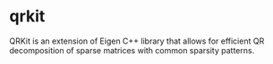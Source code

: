 # qrkit
QRKit is an extension of Eigen C++ library that allows for efficient QR decomposition of sparse matrices with common sparsity patterns.
